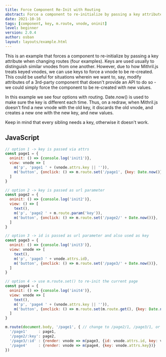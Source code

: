 ```yaml
---
title: Force Component Re-Init with Routing
abstract: Force a component to re-initialize by passing a key attribute when changing routes (four examples).
date: 2021-10-16
tags: [component, key, m.route, vnode, oninit]
level: beginner
version: 2.0.4
author: osban
layout: layouts/example.html
---
```


This is an example that forces a component to re-initialize by passing a key attribute when changing routes (four examples).
Keys are used usually to distinguish similar vnodes from one another.
However, due to how Mithril.js treats keyed vnodes, we can use keys to force a vnode to be re-created.
This could be useful for situations wherein we want to, say, modify attributes of a 3rd-party component that doesn't provide an API to do so - we could simply force the component to be re-created with new values.

In this example we see four options with routing.
Date.now() is used to make sure the key is different each time.
Thus, on a redraw, when Mithril.js doesn't find a new vnode with the old key, it discards the old vnode, and creates a new one with the new key, and new values.

Keep in mind that every sibling needs a key, otherwise it doesn't work.

## JavaScript

~~~js
// option 1 -> key is passed via attrs
const page1 = {
  oninit: () => {console.log('init1')},
  view: vnode => [
    m('p', 'page1 ' + (vnode.attrs.key || '')),
    m('button', {onclick: () => m.route.set('/page1', {key: Date.now()})}, 're-init')
  ]
}

// option 2 -> key is passed as url parameter
const page2 = {
  oninit: () => {console.log('init2')},
  view: () => [
    text(),
    m('p', 'page2 ' + m.route.param('key')),
    m('button', {onclick: () => m.route.set('/page2/' + Date.now())}, 're-init')
  ]
}

// option 3 -> id is passed as url parameter and also used as key
const page3 = {
  oninit: () => {console.log('init3')},
  view: vnode => [
    text(),
    m('p', 'page3 ' + vnode.attrs.id),
    m('button', {onclick: () => m.route.set('/page3/' + Date.now())}, 're-init')
  ]
}

// option 4 -> use m.route.set() to re-init the current page
const page4 = {
  oninit: () => {console.log('init4')},
  view: vnode => [
    text(),
    m('p', 'page4 ' + (vnode.attrs.key || '')),
    m('button', {onclick: () => m.route.set(m.route.get(), {key: Date.now()})}, 're-init')
  ]
}

m.route(document.body, '/page1', { // change to /page2/1, /page3/1, or /page4
  '/page1'     : page1,
  '/page2/:key': page2,
  '/page3/:id' : {render: vnode => m(page3, {id: vnode.attrs.id, key: vnode.attrs.id})},
  '/page4'     : {render: vnode => m(page4, {key: vnode.attrs.key})}
})
~~~
